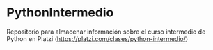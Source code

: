 # PythonIntermedio
Repositorio para almacenar información sobre el curso intermedio de Python en Platzi (https://platzi.com/clases/python-intermedio/)
